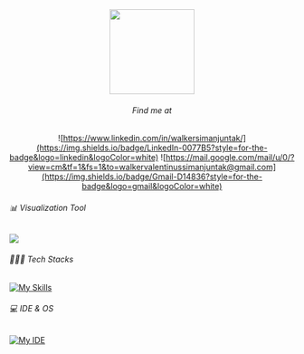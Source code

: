 <div align="center">
  <img height="150" src="https://media2.giphy.com/media/v1.Y2lkPTc5MGI3NjExZ2Q0eG00MmR0bDl4NW9xMjMybGZneHcxbDR5ZXBlb3JqcmV1anQwNCZlcD12MV9pbnRlcm5hbF9naWZfYnlfaWQmY3Q9Zw/10DT9obievd8NW/giphy.gif"  />
</div>

<div align="center">
  <h6> Find me at </h6>

![https://www.linkedin.com/in/walkersimanjuntak/](https://img.shields.io/badge/LinkedIn-0077B5?style=for-the-badge&logo=linkedin&logoColor=white) ![https://mail.google.com/mail/u/0/?view=cm&tf=1&fs=1&to=walkervalentinussimanjuntak@gmail.com](https://img.shields.io/badge/Gmail-D14836?style=for-the-badge&logo=gmail&logoColor=white)
</div>

<h6> 📊 Visualization Tool </h6>

<img src="https://img.shields.io/badge/Tableau-E97627?style=for-the-badge&logo=Tableau&logoColor=white" />

<h6> 👨🏻‍💻 Tech Stacks </h6>

[![My Skills](https://skillicons.dev/icons?i=python,scikitlearn,tensorflow,anaconda,pytorch,docker,mysql,jav,laravela&theme=light)](https://skillicons.dev)

<h6> 💻 IDE & OS </h6>

[![My IDE](https://skillicons.dev/icons?i=idea,vscode,windows,ubuntu&theme=light)](https://skillicons.dev)
